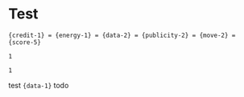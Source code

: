 # Test

```desc
{credit-1} = {energy-1} = {data-2} = {publicity-2} = {move-2} = {score-5}
```

```seti
1
```

`1`

test `{data-1}` todo
